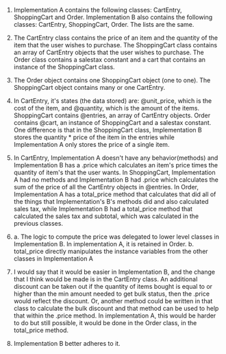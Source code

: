 1.  Implementation A contains the following classes: CartEntry, ShoppingCart and Order. Implementation B also contains the following classes: CartEntry, ShoppingCart, Order. The lists are the same.

2.  The CartEntry class contains the price of an item and the quantity of the item that the user wishes to purchase. The ShoppingCart class contains an array of CartEntry objects that the user wishes to purchase. The Order class contains a salestax constant and a cart that contains an instance of the ShoppingCart class.

3.  The Order object contains one ShoppingCart object (one to one). The ShoppingCart object contains many or one CartEntry.

4. In CartEntry, it's states (the data stored) are: @unit_price, which is the cost of the item, and @quantity, which is the amount of the items. ShoppingCart contains @entries, an array of CartEntry objects. Order contains @cart, an instance of ShoppingCart and a salestax constant. One difference is that in the ShoppingCart class, Implementation B stores the quantity * price of the item in the entries while Implementation A only stores the price of a single item.

5. In CartEntry, Implementation A doesn't have any behavior(methods) and Implementation B has a .price which calculates an item's price times the quantity of item's that the user wants. In ShoppingCart, Implementation A had no methods and Implementation B had .price which calculates the sum of the price of all the CartEntry objects in @entries. In Order, Implementation A has a total_price method that calculates that did all of the things that Implementation's B's methods did and also calculated sales tax, while Implementation B had a total_price method that calculated the sales tax and subtotal, which was calculated in the previous classes.

6.  a. The logic to compute the price was delegated to lower level classes in Implementation B. In implementation A, it is retained in Order.
    b.  total_price directly manipulates the instance variables from the other classes in Implementation A

7.  I would say that it would be easier in Implementation B, and the change that I think would be made is in the CartEntry class. An additional discount can be taken out if the quantity of items bought is equal to or higher than the min amount needed to get bulk status, then the .price would reflect the discount. Or, another method could be written in that class to calculate the bulk discount and that method can be used to help that within the .price method. In implementation A, this would be harder to do but still possible, it would be done in the Order class, in the total_price method.

8.  Implementation B better adheres to it.
